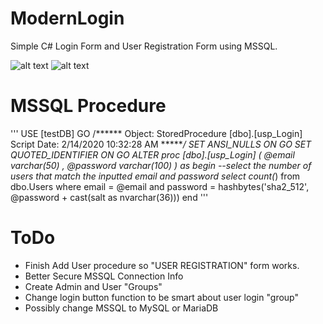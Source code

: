 # ModernLogin
Simple C# Login Form and User Registration Form using MSSQL.

![alt text](https://i.imgur.com/YCZlaTZ.png "Login Form")
![alt text](https://i.imgur.com/l84VhHJ.png "Add User Form")

# MSSQL Procedure
'''
USE [testDB]
GO
/****** Object:  StoredProcedure [dbo].[usp_Login]    Script Date: 2/14/2020 10:32:28 AM ******/
SET ANSI_NULLS ON
GO
SET QUOTED_IDENTIFIER ON
GO
ALTER proc [dbo].[usp_Login] (
@email varchar(50)
, @password varchar(100)
)
as
begin
--select the number of users that match the inputted email and password
select count(*) 
from dbo.Users
where email = @email
and password = hashbytes('sha2_512', @password + cast(salt as nvarchar(36)))
end
'''

# ToDo
* Finish Add User procedure so "USER REGISTRATION" form works.
* Better Secure MSSQL Connection Info
* Create Admin and User "Groups"
* Change login button function to be smart about user login "group"
* Possibly change MSSQL to MySQL or MariaDB
